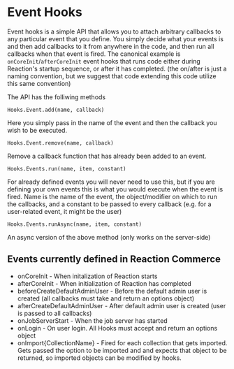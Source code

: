 # Event Hooks

Event hooks is a simple API that allows you to attach arbitrary callbacks to any particular event that you define. You simply
decide what your events is and then add callbacks to it from anywhere in the code, and then run all callbacks when that event
is fired. The canonical example is `onCoreInit`/`afterCoreInit` event hooks that runs code either during Reaction's
startup sequence, or after it has completed. (the on/after is just a naming convention, but we suggest that code extending
this code utilize this same convention)

The API has the folliwing methods

`Hooks.Event.add(name, callback)`

Here you simply pass in the name of the event and then the callback you wish to be executed.

`Hooks.Event.remove(name, callback)`

Remove a callback function that has already been added to an event.

`Hooks.Events.run(name, item, constant)`

For already defined events you will never need to use this, but if you are defining your own events this is what you
would execute when the event is fired. Name is the name of the event, the object/modifier on which to run the callbacks,
and a constant to be passed to every callback (e.g. for a user-related event, it might be the user)

`Hooks.Events.runAsync(name, item, constant)`

An async version of the above method (only works on the server-side)


## Events currently defined in Reaction Commerce

* onCoreInit - When initalization of Reaction starts
* afterCoreInit - When initialization of Reaction has completed
* beforeCreateDefaultAdminUser - Before the default admin user is created (all callbacks must take and return an options object)
* afterCreateDefaultAdminUser - After default admin user is created (user is passed to all callbacks)
* onJobServerStart - When the job server has started
* onLogin - On user login. All Hooks must accept and return an options object
* onImport{CollectionName} - Fired for each collection that gets imported. Gets passed the option to be imported and
and expects that object to be returned, so imported objects can be modified by hooks.
